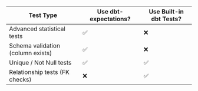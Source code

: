 Test Type                        | Use dbt-expectations?	 |Use Built-in dbt Tests?
---------------------------------|-------------------------|-----------------------------
Advanced statistical tests	     | ✅	                   |❌
Schema validation (column exists)| ✅	                   |❌
Unique / Not Null tests	         | ✅	                   |✅
Relationship tests (FK checks)	 | ❌	                   |✅

